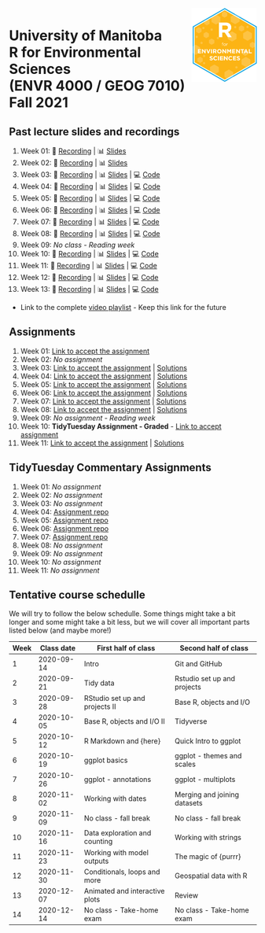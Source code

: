 <img src="img/R_for_EnvSci.png" alt="blogdown logo" align="right" height="150pm"/> 


# University of Manitoba </br> R for Environmental Sciences </br> (ENVR 4000 / GEOG 7010) </br> Fall 2021

## Past lecture slides and recordings

1. Week 01: :movie_camera: [Recording](https://youtu.be/MQUMcXpIHro) | :bar_chart: [Slides](https://www.dropbox.com/s/fjjdlbz265p5f8r/Wk1_UM_R_for_EnvSci.pptx?dl=0) 
2. Week 02: :movie_camera: [Recording](https://youtu.be/7ggmdjX0xbM) | :bar_chart: [Slides](https://www.dropbox.com/s/uxo1xmhcvl5ipnj/Wk2_UM_R_for_EnvSci.pptx?dl=0)
3. Week 03: :movie_camera: [Recording](https://youtu.be/SYS_Iz1BsmU) | :bar_chart: [Slides](https://www.dropbox.com/s/9g4aperzq998fvk/Wk3_UM_R_for_EnvSci.pptx?dl=0) | :computer: [Code](https://github.com/UM-R-for-EnvSci-Registered-Student-2021/Wk03-Class_materials)
4. Week 04: :movie_camera: [Recording](https://youtu.be/HAWCdwgBzp8) | :bar_chart: [Slides](https://www.dropbox.com/s/t2vdp7keo4p4wm3/Wk4_UM_R_for_EnvSci.pptx?dl=0) | :computer: [Code](https://github.com/UM-R-for-EnvSci-Registered-Student-2021/Wk04-Class_materials)
5. Week 05: :movie_camera: [Recording](https://youtu.be/U1ODLgLxAgM) | :bar_chart: [Slides](https://www.dropbox.com/s/j1a6a2bv6lv8any/Wk5_UM_R_for_EnvSci.pptx?dl=0) | :computer: [Code](https://github.com/UM-R-for-EnvSci-Registered-Student-2021/Wk05-Class_materials)
6. Week 06: :movie_camera: [Recording](https://youtu.be/ytqQrdzo3_E) | :bar_chart: [Slides](https://www.dropbox.com/s/dlhiqg6fdx95dwk/Wk6_UM_R_for_EnvSci.pptx?dl=0) |  :computer: [Code](https://github.com/UM-R-for-EnvSci-Registered-Student-2021/Wk06-Class_materials)
7. Week 07: :movie_camera: [Recording](https://youtu.be/1h68_xhoGV4) | :bar_chart: [Slides](https://www.dropbox.com/s/lpknweqtrwh8iix/Wk7_UM_R_for_EnvSci.pptx?dl=0) |  :computer: [Code](https://github.com/UM-R-for-EnvSci-Registered-Student-2021/Wk07-Class_materials)
8. Week 08: :movie_camera: [Recording](https://youtu.be/q2kfYTMcvvU) | :bar_chart: [Slides](https://www.dropbox.com/s/3uw5d5e9zp4gst1/Wk8_UM_R_for_EnvSci.pptx?dl=0) |  :computer: [Code](https://github.com/UM-R-for-EnvSci-Registered-Student-2021/Wk08-Class_materials)
9. Week 09:  *No class - Reading week*
10. Week 10: :movie_camera: [Recording](https://youtu.be/VXbpKetCeTA) | :bar_chart: [Slides](https://www.dropbox.com/s/iplg8cktsc7idfl/Wk10_UM_R_for_EnvSci.pptx?dl=0) |  :computer: [Code](https://github.com/UM-R-for-EnvSci-Registered-Student-2021/Wk10-Class_materials)
11. Week 11: :movie_camera: [Recording](https://youtu.be/emLWeaB3-N4) | :bar_chart: [Slides](https://www.dropbox.com/s/urn3av10ufv8hby/Wk11_UM_R_for_EnvSci.pptx?dl=0) |   :computer: [Code](https://github.com/UM-R-for-EnvSci-Registered-Student-2021/Wk11-Class_materials)
12. Week 12: :movie_camera: [Recording](https://youtu.be/JvZI-xDCkMc) | :bar_chart: [Slides](https://www.dropbox.com/s/lih70jbqsbvsk4l/Wk12_UM_R_for_EnvSci.pptx?dl=0) |  :computer: [Code](https://github.com/UM-R-for-EnvSci-Registered-Student-2021/Wk12-Class_materials)
13. Week 13: :movie_camera: [Recording](https://youtu.be/curjfX_NKec) | :bar_chart: [Slides](https://www.dropbox.com/s/t7y24m9vd48neyf/Wk13_UM_R_for_EnvSci.pptx?dl=0) |   :computer: [Code](https://github.com/UM-R-for-EnvSci-Registered-Student-2021/Wk13-Class_materials)

- Link to the complete [video playlist](https://www.youtube.com/playlist?list=PL2e5ZbQ3iEYxzZdlsJCSsnMVw6myYjpTe) - Keep this link for the future 

## Assignments

1. Week 01: [Link to accept the assignment](https://classroom.github.com/a/j3Aac7w5)
2. Week 02: *No assignment*
3. Week 03: [Link to accept the assignment](https://classroom.github.com/a/nOUCvb84) | [Solutions](https://github.com/UM-R-for-EnvSci-Registered-Student-2021/wk03-hw-solutions)
4. Week 04: [Link to accept the assignment](https://classroom.github.com/a/53XcaJP9) | [Solutions](https://github.com/UM-R-for-EnvSci-Registered-Student-2021/wk04-hw-solutions)
5. Week 05: [Link to accept the assignment](https://classroom.github.com/a/1LHu6dyI) | [Solutions](https://github.com/UM-R-for-EnvSci-Registered-Student-2021/wk05-hw-solutions)
6. Week 06: [Link to accept the assignment](https://classroom.github.com/a/-M4sbWHf) | [Solutions](https://github.com/UM-R-for-EnvSci-Registered-Student-2021/wk06-hw-solutions)
7. Week 07: [Link to accept the assignment](https://classroom.github.com/a/_kfxD3vU) | [Solutions](https://github.com/UM-R-for-EnvSci-Registered-Student-2021/wk07-hw-solutions)
8. Week 08: [Link to accept the assignment](https://classroom.github.com/a/c-dau4TT) | [Solutions](https://github.com/UM-R-for-EnvSci-Registered-Student-2021/wk08-hw-solutions)
9. Week 09: *No assignment - Reading week*
10. Week 10: **TidyTuesday Assignment - Graded** - [Link to accept assignment](https://classroom.github.com/a/_veQs3T_)
11. Week 11: [Link to accept the assignment](https://classroom.github.com/a/AXf2Mm0x) | [Solutions](https://github.com/UM-R-for-EnvSci-Registered-Student-2021/wk11-hw-solutions)

## TidyTuesday Commentary Assignments

1. Week 01: *No assignment*
2. Week 02: *No assignment*
3. Week 03: *No assignment*
4. Week 04: [Assignment repo](https://github.com/UM-R-for-EnvSci-Registered-Student-2021/wk04-Tidytuesday-commentary)
5. Week 05: [Assignment repo](https://github.com/UM-R-for-EnvSci-Registered-Student-2021/wk05-Tidytuesday-commentary)
6. Week 06: [Assignment repo](https://github.com/UM-R-for-EnvSci-Registered-Student-2021/wk06-Tidytuesday-commentary)
7. Week 07: [Assignment repo](https://github.com/UM-R-for-EnvSci-Registered-Student-2021/wk07-Tidytuesday-commentary)
8. Week 08: *No assignment*
9. Week 09: *No assignment*
10. Week 10: *No assignment*
11. Week 11: *No assignment*

## Tentative course schedulle

We will try to follow the below schedulle. Some things might take a bit longer and some might take a bit less, but we will cover all important parts listed below (and maybe more!)

Week | Class date | First half of class | Second half of class |
---- | ---------- | ------------------- | -------------------- |
1 | 2020-09-14 | Intro | Git and GitHub |
2 | 2020-09-21 | Tidy data | Rstudio set up and projects |
3 | 2020-09-28 | RStudio set up and projects II | Base R, objects and I/O |
4 | 2020-10-05 | Base R, objects and I/O II | Tidyverse |
5 | 2020-10-12 | R Markdown and {here} | Quick Intro to ggplot |
6 | 2020-10-19 | ggplot basics | ggplot - themes and scales |
7 | 2020-10-26 | ggplot - annotations | ggplot - multiplots |
8 | 2020-11-02 | Working with dates | Merging and joining datasets|
9 | 2020-11-09 | No class - fall break | No class - fall break |
10 | 2020-11-16 | Data exploration and counting | Working with strings |
11 | 2020-11-23 | Working with model outputs | The magic of {purrr} |
12 | 2020-11-30 | Conditionals, loops and more | Geospatial data with R|
13 | 2020-12-07 | Animated and interactive plots | Review |
14 |2020-12-14 | No class - Take-home exam | No class - Take-home exam |

